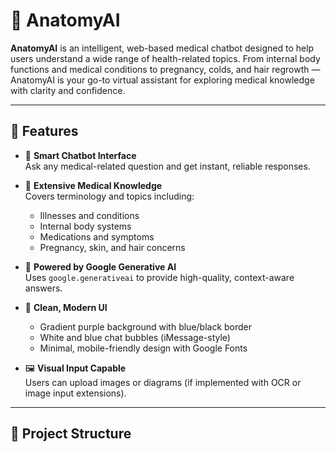 # 🧠 AnatomyAI

**AnatomyAI** is an intelligent, web-based medical chatbot designed to help users understand a wide range of health-related topics. From internal body functions and medical conditions to pregnancy, colds, and hair regrowth — AnatomyAI is your go-to virtual assistant for exploring medical knowledge with clarity and confidence.

---

## 🚀 Features

- 💬 **Smart Chatbot Interface**  
  Ask any medical-related question and get instant, reliable responses.

- 🧬 **Extensive Medical Knowledge**  
  Covers terminology and topics including:
  - Illnesses and conditions
  - Internal body systems
  - Medications and symptoms
  - Pregnancy, skin, and hair concerns

- 🧠 **Powered by Google Generative AI**  
  Uses `google.generativeai` to provide high-quality, context-aware answers.

- 🎨 **Clean, Modern UI**  
  - Gradient purple background with blue/black border
  - White and blue chat bubbles (iMessage-style)
  - Minimal, mobile-friendly design with Google Fonts

- 🖼️ **Visual Input Capable**  
  Users can upload images or diagrams (if implemented with OCR or image input extensions).

---

## 📂 Project Structure

